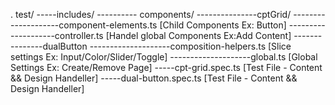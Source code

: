 .
test/
-----includes/
---------- components/
---------------cptGrid/
--------------------component-elements.ts [Child Components Ex: Button]
--------------------controller.ts [Handel global Components Ex:Add Content]
---------------dualButton
--------------------composition-helpers.ts [Slice settings Ex: Input/Color/Slider/Toggle]
--------------------global.ts [Global Settings Ex: Create/Remove Page]
-----cpt-grid.spec.ts [Test File - Content && Design Handeller]
-----dual-button.spec.ts [Test File - Content && Design Handeller]
